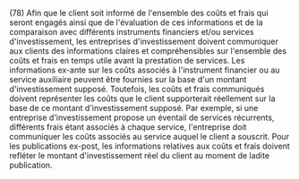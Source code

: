 (78) Afin que le client soit informé de l'ensemble des coûts et frais qui seront engagés ainsi que de l'évaluation de ces informations et de la comparaison avec différents instruments financiers et/ou services d'investissement, les entreprises d'investissement doivent communiquer aux clients des informations claires et compréhensibles sur l'ensemble des coûts et frais en temps utile avant la prestation de services. Les informations ex-ante sur les coûts associés à l'instrument financier ou au service auxiliaire peuvent être fournies sur la base d'un montant d'investissement supposé. Toutefois, les coûts et frais communiqués doivent représenter les coûts que le client supporterait réellement sur la base de ce montant d'investissement supposé. Par exemple, si une entreprise d'investissement propose un éventail de services récurrents, différents frais étant associés à chaque service, l'entreprise doit communiquer les coûts associés au service auquel le client a souscrit. Pour les publications ex-post, les informations relatives aux coûts et frais doivent refléter le montant d'investissement réel du client au moment de ladite publication.